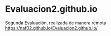 # Evaluacion2.github.io
Segunda Evaluación, realizada de manera remota
https://naf02.github.io/Evaluacion2.github.io/
